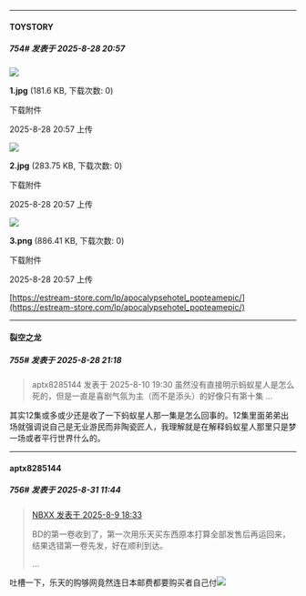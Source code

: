﻿
*****

####  TOYSTORY  
##### 754#       发表于 2025-8-28 20:57

<img src="https://img.stage1st.com/forum/202508/28/205753z1mzm5512zi55kok.jpg" referrerpolicy="no-referrer">

<strong>1.jpg</strong> (181.6 KB, 下载次数: 0)

下载附件

2025-8-28 20:57 上传

<img src="https://img.stage1st.com/forum/202508/28/205754th0ld0gllrx5luz2.jpg" referrerpolicy="no-referrer">

<strong>2.jpg</strong> (283.75 KB, 下载次数: 0)

下载附件

2025-8-28 20:57 上传

<img src="https://img.stage1st.com/forum/202508/28/205758rwl5fxmmjxd6wxwy.png" referrerpolicy="no-referrer">

<strong>3.png</strong> (886.41 KB, 下载次数: 0)

下载附件

2025-8-28 20:57 上传

[https://estream-store.com/lp/apocalypsehotel_popteamepic/](https://estream-store.com/lp/apocalypsehotel_popteamepic/)


*****

####  裂空之龙  
##### 755#       发表于 2025-8-28 21:18

<blockquote>aptx8285144 发表于 2025-8-10 19:30
虽然没有直接明示蚂蚁星人是怎么死的，但是一直是喜剧气氛为主（而不是添头）的好像只有第十集 ...</blockquote>
其实12集或多或少还是收了一下蚂蚁星人那一集是怎么回事的。12集里面弟弟出场就强调说自己是无业游民而非陶瓷匠人，我理解就是在解释蚂蚁星人那里只是梦一场或者平行世界什么的。


*****

####  aptx8285144  
##### 756#       发表于 2025-8-31 11:44

<blockquote><a href="httphttps://stage1st.com/2b/forum.php?mod=redirect&amp;goto=findpost&amp;pid=68240041&amp;ptid=2196984" target="_blank">NBXX 发表于 2025-8-9 18:33</a>

BD的第一卷收到了，第一次用乐天买东西原本打算全部发售后再运回来，结果选错第一卷先发，好在顺利到达。

 ...</blockquote>
吐槽一下，乐天的购够网竟然连日本邮费都要购买者自己付<img src="https://static.stage1st.com/image/smiley/face2017/023.png" referrerpolicy="no-referrer">

